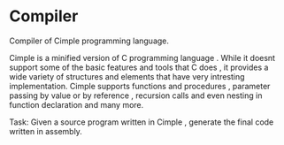 # Compiler
Compiler of Cimple programming language.

Cimple is a minified version of C programming language . While it doesnt support some of the basic features and tools that C does , 
it provides a wide variety of structures and elements that have very intresting implementation. Cimple supports functions and procedures , 
parameter passing by value or by reference , recursion calls and even nesting in function declaration and many more.

Task: Given a source program written in Cimple , generate the final code written in assembly.




